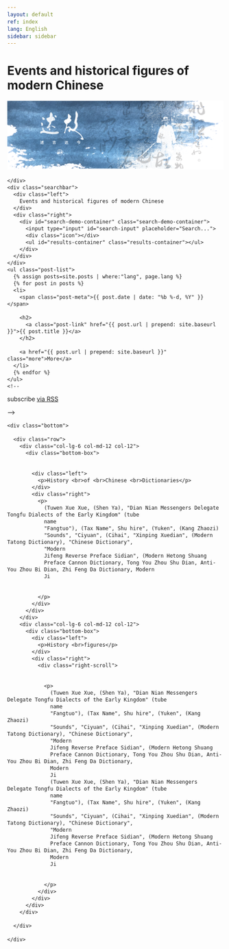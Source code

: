 ```yaml
---
layout: default
ref: index
lang: English
sidebar: sidebar
---
```


<div class="home-page">
  <div class="container">
    <h1 class="page-heading">Events and historical figures of modern Chinese</h1>
    <div class="home-banner">
      <img alt="" src="/assets/images/banner.png">

    </div>
    <div class="searchbar">
      <div class="left">
        Events and historical figures of modern Chinese
      </div>
      <div class="right">
        <div id="search-demo-container" class="search-demo-container">
          <input type="input" id="search-input" placeholder="Search...">
          <div class="icon"></div>
          <ul id="results-container" class="results-container"></ul>
        </div>
      </div>
    </div>
    <ul class="post-list">
      {% assign posts=site.posts | where:"lang", page.lang %}
      {% for post in posts %}
      <li>
        <span class="post-meta">{{ post.date | date: "%b %-d, %Y" }}</span>

        <h2>
          <a class="post-link" href="{{ post.url | prepend: site.baseurl }}">{{ post.title }}</a>
        </h2>

        <a href="{{ post.url | prepend: site.baseurl }}" class="more">More</a>
      </li>
      {% endfor %}
    </ul>
    <!--
  <p class="rss-subscribe">subscribe <a href="{{ "/feed.xml" | prepend: site.baseurl }}">via RSS</a></p> -->

    <div class="bottom">

      <div class="row">
        <div class="col-lg-6 col-md-12 col-12">
          <div class="bottom-box">


            <div class="left">
              <p>History <br>of <br>Chinese <br>Dictionaries</p>
            </div>
            <div class="right">
              <p>
                (Tuwen Xue Xue, (Shen Ya), "Dian Nian Messengers Delegate Tongfu Dialects of the Early Kingdom" (tube
                name
                "Fangtuo"), (Tax Name", Shu hire", (Yuken", (Kang Zhaozi)
                "Sounds", "Ciyuan", (Cihai", "Xinping Xuedian", (Modern Tatong Dictionary), "Chinese Dictionary",
                "Modern
                Jifeng Reverse Preface Sidian", (Modern Hetong Shuang
                Preface Cannon Dictionary, Tong You Zhou Shu Dian, Anti-You Zhou Bi Dian, Zhi Feng Da Dictionary, Modern
                Ji


              </p>
            </div>
          </div>
        </div>
        <div class="col-lg-6 col-md-12 col-12">
          <div class="bottom-box">
            <div class="left">
              <p>History <br>figures</p>
            </div>
            <div class="right">
              <div class="right-scroll">


                <p>
                  (Tuwen Xue Xue, (Shen Ya), "Dian Nian Messengers Delegate Tongfu Dialects of the Early Kingdom" (tube
                  name
                  "Fangtuo"), (Tax Name", Shu hire", (Yuken", (Kang Zhaozi)
                  "Sounds", "Ciyuan", (Cihai", "Xinping Xuedian", (Modern Tatong Dictionary), "Chinese Dictionary",
                  "Modern
                  Jifeng Reverse Preface Sidian", (Modern Hetong Shuang
                  Preface Cannon Dictionary, Tong You Zhou Shu Dian, Anti-You Zhou Bi Dian, Zhi Feng Da Dictionary,
                  Modern
                  Ji
                  (Tuwen Xue Xue, (Shen Ya), "Dian Nian Messengers Delegate Tongfu Dialects of the Early Kingdom" (tube
                  name
                  "Fangtuo"), (Tax Name", Shu hire", (Yuken", (Kang Zhaozi)
                  "Sounds", "Ciyuan", (Cihai", "Xinping Xuedian", (Modern Tatong Dictionary), "Chinese Dictionary",
                  "Modern
                  Jifeng Reverse Preface Sidian", (Modern Hetong Shuang
                  Preface Cannon Dictionary, Tong You Zhou Shu Dian, Anti-You Zhou Bi Dian, Zhi Feng Da Dictionary,
                  Modern
                  Ji


                </p>
              </div>
            </div>
          </div>
        </div>

      </div>

    </div>
  </div>
</div>

<script src="{{ site.baseurl }}/assets/js/simple-jekyll-search.js"></script>

<script>
  window.simpleJekyllSearch = new SimpleJekyllSearch({
    searchInput: document.getElementById('search-input'),
    resultsContainer: document.getElementById('results-container'),
    json: '{{ site.baseurl }}/search.json',
    searchResultTemplate: '<li><a href="{url}?query={query}" title="{desc}">{title}</a></li>',
    noResultsText: '<li>No results found.</li>',
    limit: 10,
    fuzzy: false,
    exclude: ['Welcome']
  })
</script>